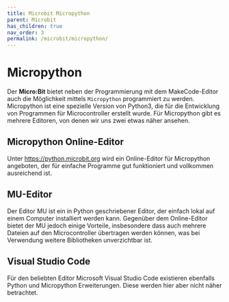 ```yaml
---
title: Microbit Micropython
parent: Microbit
has_children: true
nav_order: 3
permalink: /microbit/micropython/
---
```


# Micropython

Der __Micro:Bit__ bietet neben der Programmierung mit dem MakeCode-Editor auch die Möglichkeit mittels `Micropython` programmiert zu werden. Micropython ist eine spezielle Version von Python3, die für die Entwicklung von Programmen für Microcontroller erstellt wurde.
Für Micropython gibt es mehrere Editoren, von denen wir uns zwei etwas näher ansehen.

## Micropython Online-Editor

Unter https://python.microbit.org wird ein Online-Editor für Micropython angeboten, der für einfache Programme gut funktioniert und vollkommen ausreichend ist. 

## MU-Editor

Der Editor MU ist ein in Python geschriebener Editor, der einfach lokal auf einem Computer installiert werden kann. Gegenüber dem Online-Editor bietet der MU jedoch einige Vorteile, insbesondere dass auch mehrere Dateien auf den Microcontroller übertragen werden können, was bei Verwendung weitere Bibliotheken unverzichtbar ist.

## Visual Studio Code

Für den beliebten Editor Microsoft Visual Studio Code existieren ebenfalls Python und Micropython Erweiterungen. Diese werden hier aber nicht näher betrachtet.